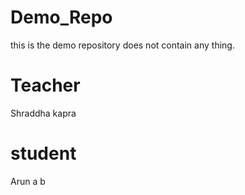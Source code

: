 # Demo_Repo

this is the demo repository does not contain any thing.

# Teacher

Shraddha kapra

# student

Arun a b
